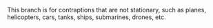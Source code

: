 This branch is for contraptions that are not stationary, such as planes, helicopters, cars, tanks, ships, submarines, drones, etc.
